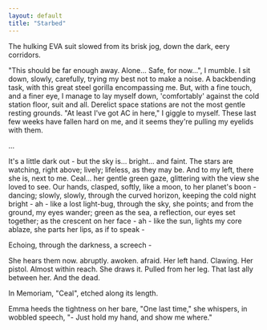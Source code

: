```yaml
---
layout: default
title: "Starbed"
---
```

The hulking EVA suit slowed from its brisk jog, down the dark, eery corridors.

"This should be far enough away. Alone... Safe, for now...", I mumble.
I sit down, slowly, carefully, trying my best not to make a noise.
A backbending task, with this great steel gorilla encompassing me.
But, with a fine touch, and a finer eye, I manage to lay myself down,
'comfortably' against the cold station floor, suit and all.
Derelict space stations are not the most gentle resting grounds.
"At least I've got AC in here," I giggle to myself.
These last few weeks have fallen hard on me,
and it seems they're pulling my eyelids with them.

...

It's a little dark out - but the sky is... bright... and faint.
The stars are watching, right above; lively; lifeless, as they may be.
And to my left, there she is, next to me. Ceal... her gentle green gaze, glittering with the view she loved to see.
Our hands, clasped, softly, like a moon, to her planet's boon - dancing; slowly, slowly, through the curved horizon,
keeping the cold night bright - ah - like a lost light-bug,
through the sky, she points; and from the ground, my eyes wander; green as the sea, a reflection,
our eyes set together; as the crescent on her face - ah - like the sun, lights my core ablaze,
she parts her lips, as if to speak -

Echoing, through the darkness, a screech -

She hears them now. abruptly. awoken. afraid.
Her left hand. Clawing. Her pistol. Almost within reach.
She draws it. Pulled from her leg. That last ally between her.
And the dead.

In Memoriam, "Ceal", etched along its length.

Emma heeds the tightness on her bare,
"One last time," she whispers, in wobbled speech,
"- Just hold my hand, and show me where."